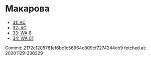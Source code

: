 # Макарова
- [31: AC](31.md)
- [32: AC](32.md)
- [33: WA 6](33.md)
- [34: WA 01](34.md)

Commit: 2172c1205781ef6bc1c56964c809cf7274244cb9
 fetched at: 20201129-230229
